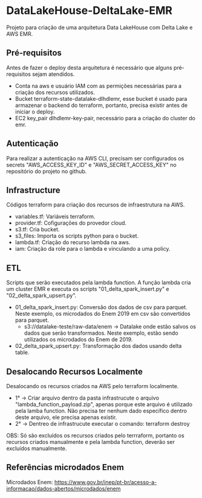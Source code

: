 # DataLakeHouse-DeltaLake-EMR
Projeto para criação de uma arquitetura Data LakeHouse com Delta Lake e AWS EMR.

## Pré-requisitos
Antes de fazer o deploy desta arquitetura é necessário que alguns pré-requisitos sejam atendidos.

- Conta na aws e usuário IAM com as permições necessárias para a criação dos recursos utilizados.
- Bucket terraform-state-datalake-dlhdlemr, esse bucket é usado para armazenar o backend do terraform, portanto, precisa existir antes de iniciar o deploy.
- EC2 key_pair dlhdlemr-key-pair, necessário para a criação do cluster do emr.

## Autenticação
Para realizar a autenticação na AWS CLI, precisam ser configurados os secrets "AWS_ACCESS_KEY_ID" e "AWS_SECRET_ACCESS_KEY" no repositório do projeto no github.

## Infrastructure
Códigos terraform para criação dos recursos de infraestrutura na AWS.

- variables.tf: Variáveis terraform.
- provider.tf: Cofigurações do provedor cloud. 
- s3.tf: Cria bucket.
- s3_files: Importa os scripts python para o bucket.
- lambda.tf: Criação do recurso lambda na aws.
- iam: Criação da role para o lambda e vinculando a uma policy.

## ETL
Scripts que serão executados pela lambda function. A função lambda cria um cluster EMR e executa os scripts "01_delta_spark_insert.py" e "02_delta_spark_upsert.py".

- 01_delta_spark_insert.py: Conversão dos dados de csv para parquet. Neste exemplo, os microdados do Enem 2019 em csv são convertidos para parquet.
  - s3://datalake-teste/raw-data/enem -> Datalake onde estão salvos os dados que serão transformados. Neste exemplo, estão sendo utilizados os microdados do Enem de 2019.
- 02_delta_spark_upsert.py: Transformação dos dados usando delta table.

## Desalocando Recursos Localmente
Desalocando os recursos criados na AWS pelo terraform localmente.

- 1° -> Criar arquivo dentro da pasta infrastrucute o arquivo "lambda_function_payload.zip", apenas porque este arquivo é utilizado pela lamba function. Não precisa ter nenhum dado específico dentro deste arquivo, ele precisa apenas existir.
- 2° -> Dentreo de infrastrucute executar o comando: terraform destroy

OBS: Só são excluídos os recursos criados pelo terrraform, portanto os recursos criados manualmente e pela lambda function, deverão ser excluídos manualmente.

## Referências microdados Enem

 Microdados Enem: https://www.gov.br/inep/pt-br/acesso-a-informacao/dados-abertos/microdados/enem